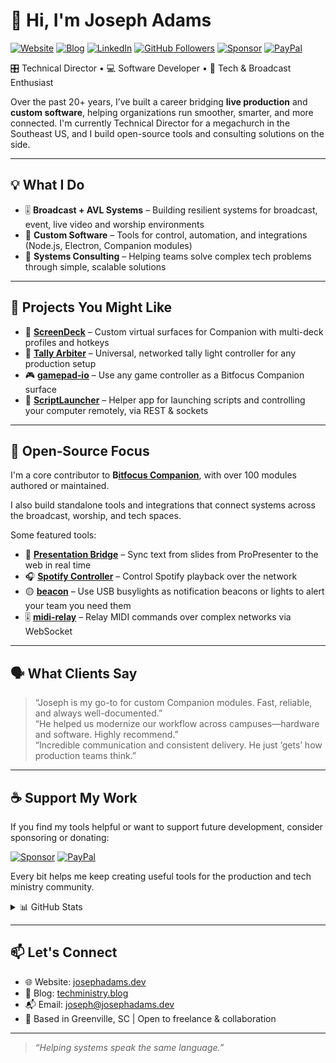 # 👋 Hi, I'm Joseph Adams

[![Website](https://img.shields.io/badge/Website-josephadams.dev-0A0A0A?style=flat-square&logo=Google-Chrome)](https://josephadams.dev)
[![Blog](https://img.shields.io/badge/Blog-techministry.blog-0A0A0A?style=flat-square&logo=Blogger)](https://www.techministry.blog)
[![LinkedIn](https://img.shields.io/badge/LinkedIn-Connect-blue?style=flat-square&logo=linkedin)](https://www.linkedin.com/in/joseph-adams-29b1147)
[![GitHub Followers](https://img.shields.io/github/followers/josephdadams?style=flat-square)](https://github.com/josephdadams)
[![Sponsor](https://img.shields.io/badge/Sponsor-%E2%9D%A4-lightgray?style=flat-square&logo=GitHub)](https://github.com/sponsors/josephdadams)
[![PayPal](https://img.shields.io/badge/PayPal-Donate-blue?style=flat-square&logo=paypal)](https://www.paypal.me/adamsfamilyadopts)

🎛️ Technical Director • 💻 Software Developer • 🎥 Tech & Broadcast Enthusiast

Over the past 20+ years, I’ve built a career bridging **live production** and **custom software**, helping organizations run smoother, smarter, and more connected. I'm currently Technical Director for a megachurch in the Southeast US, and I build open-source tools and consulting solutions on the side.

---

## 💡 What I Do

- 🎚️ **Broadcast + AVL Systems** – Building resilient systems for broadcast, event, live video and worship environments
- 🧩 **Custom Software** – Tools for control, automation, and integrations (Node.js, Electron, Companion modules)  
- 🔗 **Systems Consulting** – Helping teams solve complex tech problems through simple, scalable solutions  

---

## 🔧 Projects You Might Like

- 🧱 **[ScreenDeck](https://github.com/josephdadams/screendeck)** – Custom virtual surfaces for Companion with multi-deck profiles and hotkeys
- 🔴 **[Tally Arbiter](https://github.com/josephdadams/tallyarbiter)** – Universal, networked tally light controller for any production setup
- 🎮 **[gamepad‑io](https://github.com/josephdadams/gamepad-io)** – Use any game controller as a Bitfocus Companion surface
- 🚀 **[ScriptLauncher](https://github.com/josephdadams/scriptlauncher)** – Helper app for launching scripts and controlling your computer remotely, via REST & sockets

---

## 🧠 Open‑Source Focus

I'm a core contributor to **B[itfocus Companion](https://github.com/bitfocus/companion)**, with over 100 modules authored or maintained.

I also build standalone tools and integrations that connect systems across the broadcast, worship, and tech spaces.

Some featured tools:

- 🎤 **[Presentation Bridge](https://github.com/josephdadams/presentationbridge)** – Sync text from slides from ProPresenter to the web in real time
- 🎧 **[Spotify Controller](https://github.com/josephdadams/spotify-controller)** – Control Spotify playback over the network
- 🟡 **[beacon](https://github.com/josephdadams/beacon)** – Use USB busylights as notification beacons or lights to alert your team you need them
- 🎚️ **[midi‑relay](https://github.com/josephdadams/midi-relay)** – Relay MIDI commands over complex networks via WebSocket

---

## 🗣️ What Clients Say

> “Joseph is my go-to for custom Companion modules. Fast, reliable, and always well-documented.”  
> “He helped us modernize our workflow across campuses—hardware and software. Highly recommend.”  
> “Incredible communication and consistent delivery. He just ‘gets’ how production teams think.”

---

## ☕ Support My Work

If you find my tools helpful or want to support future development, consider sponsoring or donating:

[![Sponsor](https://img.shields.io/badge/GitHub_Sponsors-%E2%9D%A4-lightgray?style=for-the-badge&logo=github)](https://github.com/sponsors/josephdadams)
[![PayPal](https://img.shields.io/badge/PayPal-Donate-blue?style=for-the-badge&logo=paypal)](https://www.paypal.me/adamsfamilyadopts)

Every bit helps me keep creating useful tools for the production and tech ministry community.

<details>
  <summary>📊 GitHub Stats</summary>

  ![Joseph's GitHub Stats](https://github-readme-stats.vercel.app/api?username=josephdadams&show_icons=true&theme=default&count_private=true&hide=stars&include_all_commits=true)

  ![Top Languages](https://github-readme-stats.vercel.app/api/top-langs/?username=josephdadams&layout=compact&theme=default&hide_title=true&langs_count=6)

  ![GitHub Streak](https://github-readme-streak-stats.herokuapp.com/?user=josephdadams&theme=default)

</details>

---

## 📫 Let's Connect

- 🌐 Website: [josephadams.dev](https://josephadams.dev)  
- 📝 Blog: [techministry.blog](https://www.techministry.blog)  
- 📬 Email: joseph@josephadams.dev  
- 📍 Based in Greenville, SC | Open to freelance & collaboration  

---

> _“Helping systems speak the same language.”_
